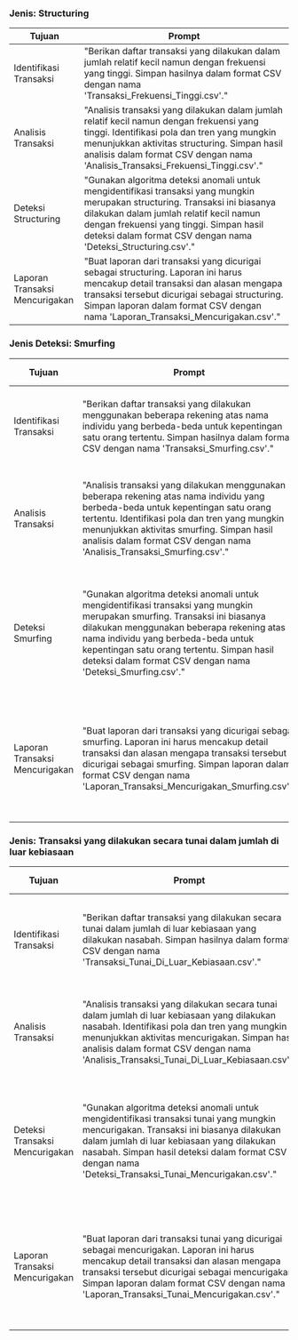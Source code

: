 ### Jenis: Structuring

| Tujuan | Prompt |
| --- | --- |
| Identifikasi Transaksi | "Berikan daftar transaksi yang dilakukan dalam jumlah relatif kecil namun dengan frekuensi yang tinggi. Simpan hasilnya dalam format CSV dengan nama 'Transaksi_Frekuensi_Tinggi.csv'." |
| Analisis Transaksi | "Analisis transaksi yang dilakukan dalam jumlah relatif kecil namun dengan frekuensi yang tinggi. Identifikasi pola dan tren yang mungkin menunjukkan aktivitas structuring. Simpan hasil analisis dalam format CSV dengan nama 'Analisis_Transaksi_Frekuensi_Tinggi.csv'." |
| Deteksi Structuring | "Gunakan algoritma deteksi anomali untuk mengidentifikasi transaksi yang mungkin merupakan structuring. Transaksi ini biasanya dilakukan dalam jumlah relatif kecil namun dengan frekuensi yang tinggi. Simpan hasil deteksi dalam format CSV dengan nama 'Deteksi_Structuring.csv'." |
| Laporan Transaksi Mencurigakan | "Buat laporan dari transaksi yang dicurigai sebagai structuring. Laporan ini harus mencakup detail transaksi dan alasan mengapa transaksi tersebut dicurigai sebagai structuring. Simpan laporan dalam format CSV dengan nama 'Laporan_Transaksi_Mencurigakan.csv'." |

### Jenis Deteksi: Smurfing 


| Tujuan | Prompt | Jenis Visualisasi |
| --- | --- | --- |
| Identifikasi Transaksi | "Berikan daftar transaksi yang dilakukan menggunakan beberapa rekening atas nama individu yang berbeda-beda untuk kepentingan satu orang tertentu. Simpan hasilnya dalam format CSV dengan nama 'Transaksi_Smurfing.csv'." | Diagram batang atau pie untuk menunjukkan jumlah transaksi per rekening. |
| Analisis Transaksi | "Analisis transaksi yang dilakukan menggunakan beberapa rekening atas nama individu yang berbeda-beda untuk kepentingan satu orang tertentu. Identifikasi pola dan tren yang mungkin menunjukkan aktivitas smurfing. Simpan hasil analisis dalam format CSV dengan nama 'Analisis_Transaksi_Smurfing.csv'." | Heatmap atau diagram sebar untuk menunjukkan pola transaksi antara berbagai rekening. |
| Deteksi Smurfing | "Gunakan algoritma deteksi anomali untuk mengidentifikasi transaksi yang mungkin merupakan smurfing. Transaksi ini biasanya dilakukan menggunakan beberapa rekening atas nama individu yang berbeda-beda untuk kepentingan satu orang tertentu. Simpan hasil deteksi dalam format CSV dengan nama 'Deteksi_Smurfing.csv'." | Diagram batang atau pie untuk menunjukkan jumlah transaksi yang dicurigai sebagai smurfing per rekening. |
| Laporan Transaksi Mencurigakan | "Buat laporan dari transaksi yang dicurigai sebagai smurfing. Laporan ini harus mencakup detail transaksi dan alasan mengapa transaksi tersebut dicurigai sebagai smurfing. Simpan laporan dalam format CSV dengan nama 'Laporan_Transaksi_Mencurigakan_Smurfing.csv'." | Diagram batang atau pie untuk menunjukkan jumlah transaksi yang dicurigai sebagai smurfing per rekening. |

### Jenis: Transaksi yang dilakukan secara tunai dalam jumlah di luar kebiasaan

| Tujuan | Prompt | Jenis Visualisasi |
| --- | --- | --- |
| Identifikasi Transaksi | "Berikan daftar transaksi yang dilakukan secara tunai dalam jumlah di luar kebiasaan yang dilakukan nasabah. Simpan hasilnya dalam format CSV dengan nama 'Transaksi_Tunai_Di_Luar_Kebiasaan.csv'." | Diagram batang atau pie untuk menunjukkan jumlah transaksi tunai per nasabah. |
| Analisis Transaksi | "Analisis transaksi yang dilakukan secara tunai dalam jumlah di luar kebiasaan yang dilakukan nasabah. Identifikasi pola dan tren yang mungkin menunjukkan aktivitas mencurigakan. Simpan hasil analisis dalam format CSV dengan nama 'Analisis_Transaksi_Tunai_Di_Luar_Kebiasaan.csv'." | Heatmap atau diagram sebar untuk menunjukkan pola transaksi tunai antara berbagai nasabah. |
| Deteksi Transaksi Mencurigakan | "Gunakan algoritma deteksi anomali untuk mengidentifikasi transaksi tunai yang mungkin mencurigakan. Transaksi ini biasanya dilakukan dalam jumlah di luar kebiasaan yang dilakukan nasabah. Simpan hasil deteksi dalam format CSV dengan nama 'Deteksi_Transaksi_Tunai_Mencurigakan.csv'." | Diagram batang atau pie untuk menunjukkan jumlah transaksi tunai yang dicurigai sebagai mencurigakan per nasabah. |
| Laporan Transaksi Mencurigakan | "Buat laporan dari transaksi tunai yang dicurigai sebagai mencurigakan. Laporan ini harus mencakup detail transaksi dan alasan mengapa transaksi tersebut dicurigai sebagai mencurigakan. Simpan laporan dalam format CSV dengan nama 'Laporan_Transaksi_Tunai_Mencurigakan.csv'." | Diagram batang atau pie untuk menunjukkan jumlah transaksi tunai yang dicurigai sebagai mencurigakan per nasabah. |
